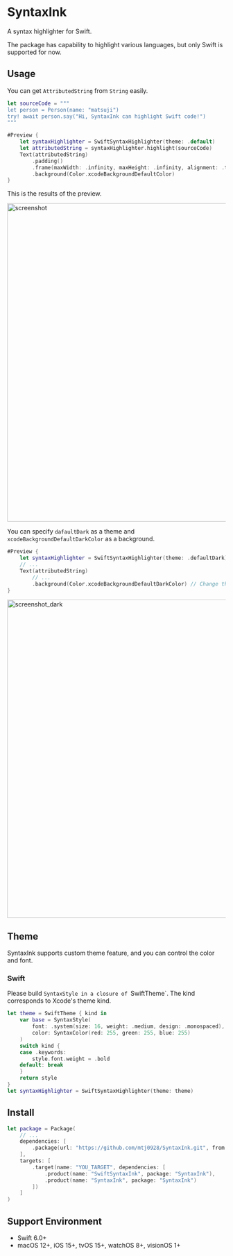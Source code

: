 # SyntaxInk

A syntax highlighter for Swift.

The package has capability to highlight various languages, but only Swift is supported for now.

## Usage
You can get `AttributedString` from `String` easily.
```swift
let sourceCode = """
let person = Person(name: "matsuji")
try! await person.say("Hi, SyntaxInk can highlight Swift code!")
"""

#Preview {
    let syntaxHighlighter = SwiftSyntaxHighlighter(theme: .default)
    let attributedString = syntaxHighlighter.highlight(sourceCode)
    Text(attributedString)
        .padding()
        .frame(maxWidth: .infinity, maxHeight: .infinity, alignment: .topLeading)
        .background(Color.xcodeBackgroundDefaultColor)
}
```

This is the results of the preview.

<img width="734" alt="screenshot" src="https://github.com/user-attachments/assets/d51f8e9c-acff-4e44-887e-dcf997beeae8" />

You can specify `dafaultDark` as a theme and `xcodeBackgroundDefaultDarkColor` as a background.
```swift
#Preview {
    let syntaxHighlighter = SwiftSyntaxHighlighter(theme: .defaultDark) // Change the theme
    // ...
    Text(attributedString)
        // ...
        .background(Color.xcodeBackgroundDefaultDarkColor) // Change the background
}
```

<img width="734" alt="screenshot_dark" src="https://github.com/user-attachments/assets/a1c015bd-fc1f-49e9-899d-d2bcf27c5dc9" />

## Theme
SyntaxInk supports custom theme feature, and you can control the color and font.

### Swift
Please build `SyntaxStyle in a closure of `SwiftTheme`.
The kind corresponds to Xcode's theme kind.

```swift
let theme = SwiftTheme { kind in
    var base = SyntaxStyle(
        font: .system(size: 16, weight: .medium, design: .monospaced),
        color: SyntaxColor(red: 255, green: 255, blue: 255)
    )
    switch kind {
    case .keywords:
        style.font.weight = .bold
    default: break
    }
    return style
}
let syntaxHighlighter = SwiftSyntaxHighlighter(theme: theme)
```

## Install
```swift
let package = Package(
    // ...
    dependencies: [
        .package(url: "https://github.com/mtj0928/SyntaxInk.git", from: "0.0.1"),
    ],
    targets: [
        .target(name: "YOU_TARGET", dependencies: [
            .product(name: "SwiftSyntaxInk", package: "SyntaxInk"),
            .product(name: "SyntaxInk", package: "SyntaxInk")
        ])
    ]
)
```

## Support Environment
- Swift 6.0+
- macOS 12+, iOS 15+, tvOS 15+, watchOS 8+, visionOS 1+
